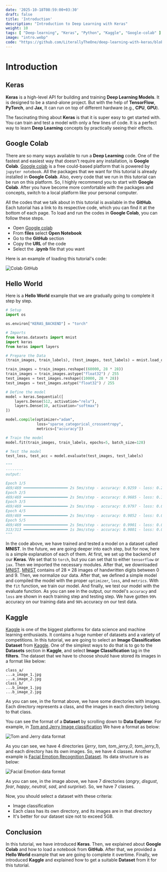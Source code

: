 ```yaml
---
date: '2025-10-18T08:59:00+03:30'
draft: false
title: 'Introduction'
description: "Introduction to Deep Learning with Keras"
weight: 10
tags: [ "Deep-learning", "Keras", "Python", "Kaggle", "Google-colab" ]
image: "intro.webp"
code: "https://github.com/LiterallyTheOne/deep-learning-with-keras/blob/master/src/0-intro/a1-hello-world.ipynb"
---
```


# Introduction

## Keras

**Keras** is a high-level API for building and training **Deep Learning Models**.
It is designed to be a stand-alone project.
But with the help of **TensorFlow**, **PyTorch**, and **Jax**,
It can run on top of different hardware (e.g., **CPU**, **GPU**).

The fascinating thing about **Keras** is that it is super easy to get started with.
You can train and test a model with only a few lines of code.
It is a perfect way to learn **Deep Learning** concepts by practically seeing their effects.

## Google Colab

There are so many ways available to run a **Deep Learning** code.
One of the fastest and easiest way that doesn't require any installation, is **Google Colab**.
[Google colab](https://colab.research.google.com/) is a free could-based platform that
is powered by `jupyter notebook`.
All the packages that we want for this tutorial is already installed in **Google Colab**.
Also, every code that we run in this tutorial can be run on this platform.
So, I highly recommend you to start with **Google Colab**.
After you have become more comfortable with the packages and concepts,
switch to a local platform like your personal computer.

All the codes that we talk about in this tutorial is available in the **GitHub**.
Each tutorial has a link to its respective code, which you can find it at the bottom of each page.
To load and run the codes in **Google Colab**, you can follow these steps.

* Open [Google colab](https://colab.research.google.com/)
* From **files** select **Open Notebook**
* Go to the **GitHub** section
* Copy the **URL** of the code
* Select the **.ipynb** file that you want

Here is an example of loading this tutorial's code:

![Colab GitHub](colab-github.webp)

## Hello World

Here is a **Hello World** example that we are gradually going to complete it step by step.

```python
# Setup
import os

os.environ["KERAS_BACKEND"] = "torch"

# Imports
from keras.datasets import mnist
import keras
from keras import layers

# Prepare the Data
(train_images, train_labels), (test_images, test_labels) = mnist.load_data()

train_images = train_images.reshape((60000, 28 * 28))
train_images = train_images.astype("float32") / 255
test_images = test_images.reshape((10000, 28 * 28))
test_images = test_images.astype("float32") / 255

# Define the model
model = keras.Sequential([
    layers.Dense(512, activation="relu"),
    layers.Dense(10, activation="softmax")
])

model.compile(optimizer="adam",
              loss="sparse_categorical_crossentropy",
              metrics=["accuracy"])

# Train the model
model.fit(train_images, train_labels, epochs=5, batch_size=128)

# Test the model
test_loss, test_acc = model.evaluate(test_images, test_labels)

"""
--------
output: 

Epoch 1/5
469/469 ━━━━━━━━━━━━━━━━━━━━ 2s 5ms/step - accuracy: 0.9259 - loss: 0.2622
Epoch 2/5
469/469 ━━━━━━━━━━━━━━━━━━━━ 2s 5ms/step - accuracy: 0.9685 - loss: 0.1092
Epoch 3/5
469/469 ━━━━━━━━━━━━━━━━━━━━ 2s 5ms/step - accuracy: 0.9797 - loss: 0.0710
Epoch 4/5
469/469 ━━━━━━━━━━━━━━━━━━━━ 2s 5ms/step - accuracy: 0.9852 - loss: 0.0515
Epoch 5/5
469/469 ━━━━━━━━━━━━━━━━━━━━ 2s 5ms/step - accuracy: 0.9901 - loss: 0.0363
313/313 ━━━━━━━━━━━━━━━━━━━━ 1s 3ms/step - accuracy: 0.9801 - loss: 0.0616
"""

```

In the code above, we have trained and tested a model on a dataset called **MNIST**.
In the future, we are going deeper into each step, but for now, here is a simple explanation of each of them.
At first, we set up the backend of our **Keras**.
We set that to `torch`, but you can set that to either `tensorflow` or `jax`.
Then we imported the necessary modules.
After that, we downloaded
[MNIST](https://keras.io/api/datasets/mnist/).
[MNIST](https://keras.io/api/datasets/mnist/) contains of $28 \times 28$ images of handwritten
digits between $0$ and $9$.
Then, we normalize our data.
After that, we defined a simple model and compiled the model with the proper `optimizer`, `loss`, and `metrics`.
With the `fit` function, we train our model.
And finally, we test our model with the evaluate function.
As you can see in the output, our model's `accuracy` and `loss` are shown in each training step and testing step.
We have gotten `99%` accuracy on our training data and `98%` accuracy on our test data.

## Kaggle

[Kaggle](https://www.kaggle.com/) is one of the biggest platforms for data science and machine learning enthusiasts.
It contains a huge number of datasets and a variety of competitions.
In this tutorial, we are going to select an **Image Classification Dataset** from [Kaggle](https://www.kaggle.com/).
One of the simplest ways to do that is to go to the **Datasets** section in **Kaggle**,
and select **Image Classification** tag in the **filters**.
The dataset that we have to choose should have stored its images in a format like below:

```text
class_a/
...a_image_1.jpg
...a_image_2.jpg
class_b/
...b_image_1.jpg
...b_image_2.jpg
```

As you can see, in the format above, we have some directories with images.
Each directory represents a class, and the images in each directory belong to that class.

You can see the format of a **Dataset** by scrolling down to **Data Explorer**.
For example,
in [Tom and Jerry Image classification](https://www.kaggle.com/datasets/balabaskar/tom-and-jerry-image-classification)
We have a format as below:

![Tom and Jerry data format](tom-and-jerry-data-format.webp)

As you can see, we have $4$ directories (*jerry*, *tom*, *tom_jerry_0*, *tom_jerry_1*), and each directory has
its own images.
So, we have $4$ classes.
Another example is
[Facial Emotion Recognition Dataset](https://www.kaggle.com/datasets/fahadullaha/facial-emotion-recognition-dataset).
Its data structure is as below:

![Facial Emotion data format](facial-data-format.webp)

As you can see, in the image above, we have $7$ directories
(*angry*, *disgust*, *fear*, *happy*, *neutral*, *sad*, and *surprise*).
So, we have $7$ classes.

Now, you should select a dataset with these criteria:

* Image classification
* Each class has its own directory, and its images are in that directory
* It's better for our dataset size not to exceed $5$GB.

## Conclusion

In this tutorial, we have introduced **Keras**.
Then, we explained about **Google Colab** and how to load a notebook from **GitHub**.
After that, we provided a **Hello World** example that we are going to complete it overtime.
Finally, we introduced **Kaggle** and explained how to get a suitable **Dataset** from it for this tutorial.

